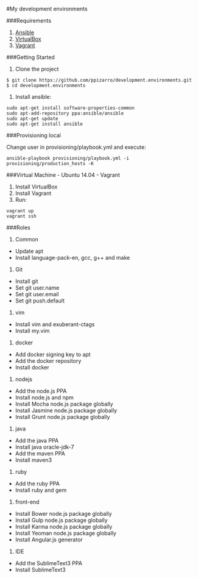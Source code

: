 #My development environments

###Requirements

1. [Ansible](http://www.ansible.com/)
1. [VirtualBox](http://www.virtualbox.org/)
1. [Vagrant](http://www.vagrantup.com/)

###Getting Started

1. Clone the project

```
$ git clone https://github.com/ppizarro/development.environments.git
$ cd development.environments
```

1. Install ansible:

```
sudo apt-get install software-properties-common
sudo apt-add-repository ppa:ansible/ansible
sudo apt-get update
sudo apt-get install ansible
```

###Provisioning local

Change user in provisioning/playbook.yml and execute:

```
ansible-playbook provisioning/playbook.yml -i provisioning/production_hosts -K 
```

###Virtual Machine - Ubuntu 14.04 - Vagrant

 1. Install VirtualBox
 1. Install Vagrant
 1. Run:

```
vagrant up
vagrant ssh
```

###Roles

 1. Common
  * Update apt
  * Install language-pack-en, gcc, g++ and make

 1. Git
  * Install git
  * Set git user.name
  * Set git user.email
  * Set git push.default
  
 1. vim
  * Install vim and exuberant-ctags
  * Install my.vim

 1. docker
  * Add docker signing key to apt
  * Add the docker repository
  * Install docker

 1. nodejs
  * Add the node.js PPA
  * Install node.js and npm
  * Install Mocha node.js package globally
  * Install Jasmine node.js package globally
  * Install Grunt node.js package globally

 1. java
  * Add the java PPA
  * Install java oracle-jdk-7
  * Add the maven PPA
  * Install maven3

 1. ruby
  * Add the ruby PPA
  * Install ruby and gem

 1. front-end
  * Install Bower node.js package globally
  * Install Gulp node.js package globally
  * Install Karma node.js package globally
  * Install Yeoman node.js package globally
  * Install Angular.js generator

 1. IDE
  * Add the SublimeText3 PPA
  * Install SublimeText3
